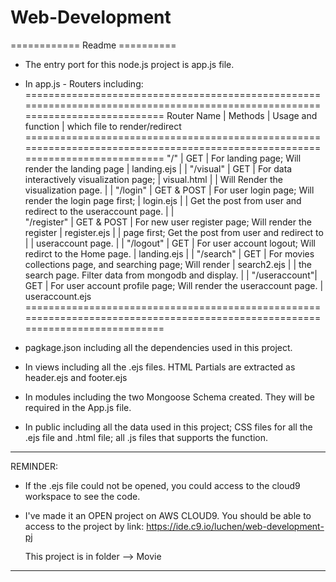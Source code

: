 # Web-Development


============ Readme ==========
* The entry port for this node.js project is app.js file.

* In app.js - Routers including:
==============================================================================================================================
Router Name   |   Methods  |  Usage and function					                                    | which file to render/redirect
==============================================================================================================================
"/"           | GET        | For landing page; Will render the landing page 		              | landing.ejs 
              |            |
"/visual"     | GET        | For data interactively visualization page; 		                  | visual.html 
              |            | Will Render the visualization page.
              |            |
"/login"      | GET & POST | For user login page; Will render the login page first;		        | login.ejs 
              |            | Get the post from user and redirect to the useraccount page.
              |            |              
"/register"   | GET & POST | For new user register page; Will render the register  		        | register.ejs 
              |            | page first; Get the post from user and redirect to 
              |            | useraccount page.
              |            |
"/logout"     | GET        | For user account logout; Will redirct to the Home page.		      | landing.ejs 
              |            |
"/search"     | GET        | For movies collections page, and searching page; Will render	    | search2.ejs 
              |            | the search page. Filter data from mongodb and display.
              |            |
"/useraccount"| GET        | For user account profile page; Will render the useraccount page.	| useraccount.ejs 
==============================================================================================================================

* pagkage.json including all the dependencies used in this project.

* In views including all the .ejs files. HTML Partials are extracted as header.ejs and footer.ejs

* In modules including the two Mongoose Schema created. They will be required in the App.js file.

* In public including all the data used in this project; CSS files for all the .ejs file and .html file; all .js files that supports the function.


******************************************************************************************************************************
REMINDER:

* If the .ejs file could not be opened, you could access to the cloud9 workspace to see the code.

* I've made it an OPEN project on AWS CLOUD9. You should be able to access to the project by link: https://ide.c9.io/luchen/web-development-pj 

  This project is in folder --> Movie

******************************************************************************************************************************
